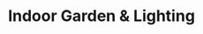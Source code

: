 ---
title: "Indoor Garden & Lighting"
url: /kent/indoor-garden-und-lighting/
shop: Garten-Center
---